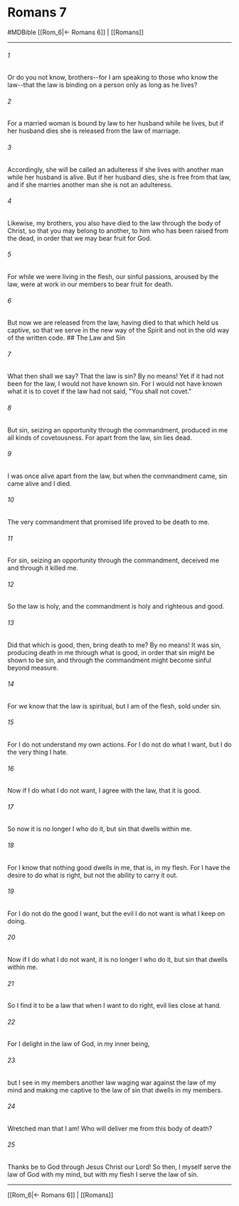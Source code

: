 # Romans 7
#MDBible
[[Rom_6|← Romans 6]] | [[Romans]]

***

###### 1 

Or do you not know, brothers--for I am speaking to those who know the law--that the law is binding on a person only as long as he lives? 

###### 2 

For a married woman is bound by law to her husband while he lives, but if her husband dies she is released from the law of marriage. 

###### 3 

Accordingly, she will be called an adulteress if she lives with another man while her husband is alive. But if her husband dies, she is free from that law, and if she marries another man she is not an adulteress. 

###### 4 

Likewise, my brothers, you also have died to the law through the body of Christ, so that you may belong to another, to him who has been raised from the dead, in order that we may bear fruit for God. 

###### 5 

For while we were living in the flesh, our sinful passions, aroused by the law, were at work in our members to bear fruit for death. 

###### 6 

But now we are released from the law, having died to that which held us captive, so that we serve in the new way of the Spirit and not in the old way of the written code. ## The Law and Sin 

###### 7 

What then shall we say? That the law is sin? By no means! Yet if it had not been for the law, I would not have known sin. For I would not have known what it is to covet if the law had not said, "You shall not covet." 

###### 8 

But sin, seizing an opportunity through the commandment, produced in me all kinds of covetousness. For apart from the law, sin lies dead. 

###### 9 

I was once alive apart from the law, but when the commandment came, sin came alive and I died. 

###### 10 

The very commandment that promised life proved to be death to me. 

###### 11 

For sin, seizing an opportunity through the commandment, deceived me and through it killed me. 

###### 12 

So the law is holy, and the commandment is holy and righteous and good. 

###### 13 

Did that which is good, then, bring death to me? By no means! It was sin, producing death in me through what is good, in order that sin might be shown to be sin, and through the commandment might become sinful beyond measure. 

###### 14 

For we know that the law is spiritual, but I am of the flesh, sold under sin. 

###### 15 

For I do not understand my own actions. For I do not do what I want, but I do the very thing I hate. 

###### 16 

Now if I do what I do not want, I agree with the law, that it is good. 

###### 17 

So now it is no longer I who do it, but sin that dwells within me. 

###### 18 

For I know that nothing good dwells in me, that is, in my flesh. For I have the desire to do what is right, but not the ability to carry it out. 

###### 19 

For I do not do the good I want, but the evil I do not want is what I keep on doing. 

###### 20 

Now if I do what I do not want, it is no longer I who do it, but sin that dwells within me. 

###### 21 

So I find it to be a law that when I want to do right, evil lies close at hand. 

###### 22 

For I delight in the law of God, in my inner being, 

###### 23 

but I see in my members another law waging war against the law of my mind and making me captive to the law of sin that dwells in my members. 

###### 24 

Wretched man that I am! Who will deliver me from this body of death? 

###### 25 

Thanks be to God through Jesus Christ our Lord! So then, I myself serve the law of God with my mind, but with my flesh I serve the law of sin. 

***

[[Rom_6|← Romans 6]] | [[Romans]]
